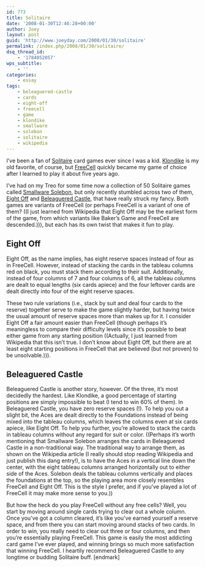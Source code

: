 ```yaml
---
id: 773
title: Solitaire
date: '2008-01-30T12:46:28+00:00'
author: Joey
layout: post
guid: 'http://www.joeyday.com/2008/01/30/solitaire'
permalink: /index.php/2008/01/30/solitaire/
dsq_thread_id:
    - '1784052057'
wps_subtitle:
    - ''
categories:
    - essay
tags:
    - beleaguered-castle
    - cards
    - eight-off
    - freecell
    - game
    - klondike
    - smallware
    - solebon
    - solitaire
    - wikipedia
---
```


I’ve been a fan of [Solitaire](http://en.wikipedia.org/wiki/Solitaire) card games ever since I was a kid. [Klondike](http://en.wikipedia.org/wiki/Klondike_%28solitaire%29) is my old favorite, of course, but [FreeCell](http://en.wikipedia.org/wiki/FreeCell) quickly became my game of choice after I learned to play it about five years ago.

I’ve had on my Treo for some time now a collection of 50 Solitaire games called [Smallware Solebon](http://www.smallware.com/solebon.php), but only recently stumbled across two of them, [Eight Off](http://en.wikipedia.org/wiki/Eight_Off) and [Beleaguered Castle](http://en.wikipedia.org/wiki/Beleaguered_Castle), that have really struck my fancy. Both games are variants of FreeCell (or perhaps FreeCell is a variant of one of them? ((I just learned from Wikipedia that Eight Off may be the earliest form of the game, from which variants like Baker’s Game and FreeCell are descended.))), but each has its own twist that makes it fun to play.

## Eight Off

Eight Off, as the name implies, has eight reserve spaces instead of four as in FreeCell. However, instead of stacking the cards in the tableau columns red on black, you must stack them according to their suit. Additionally, instead of four columns of 7 and four columns of 6, all the tableau columns are dealt to equal lengths (six cards apiece) and the four leftover cards are dealt directly into four of the eight reserve spaces.

These two rule variations (i.e., stack by suit and deal four cards to the reserve) together serve to make the game slightly harder, but having twice the usual amount of reserve spaces more than makes up for it. I consider Eight Off a fair amount easier than FreeCell (though perhaps it’s meaningless to compare their difficulty levels since it’s possible to beat either game from any starting position ((Actually, I just learned from Wikipedia that this isn’t true. I don’t know about Eight Off, but there are at least eight starting positions in FreeCell that are believed (but not proven) to be unsolvable.))).

## Beleaguered Castle

Beleaguered Castle is another story, however. Of the three, it’s most decidedly the hardest. Like Klondike, a good percentage of starting positions are simply impossible to beat (I tend to win 60% of them). In Beleaguered Castle, you have zero reserve spaces (!). To help you out a slight bit, the Aces are dealt directly to the Foundations instead of being mixed into the tableau columns, which leaves the columns even at six cards apiece, like Eight Off. To help you further, you’re allowed to stack the cards in tableau columns without any regard for suit or color. ((Perhaps it’s worth mentioning that Smallware Solebon arranges the cards in Beleaguered Castle in a non-traditional way. The traditional way to arrange them, as shown on the Wikipedia article (I really should stop reading Wikipedia and just publish this dang entry!), is to have the Aces in a vertical line down the center, with the eight tableau columns arranged horizontally out to either side of the Aces. Solebon deals the tableau columns vertically and places the foundations at the top, so the playing area more closely resembles FreeCell and Eight Off. This is the style I prefer, and if you’ve played a lot of FreeCell it may make more sense to you.))

But how the heck do you play FreeCell without any free cells? Well, you start by moving around single cards trying to clear out a whole column. Once you’ve got a column cleared, it’s like you’ve earned yourself a reserve space, and from there you can start moving around stacks of two cards. In order to win, you really need to clear out three or four columns, and then you’re essentially playing FreeCell. This game is easily the most addicting card game I’ve ever played, and winning brings so much more satisfaction that winning FreeCell. I heartily recommend Beleaguered Castle to any longtime or budding Solitaire buff. \[endmark\]